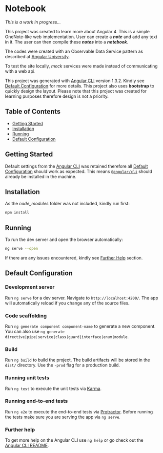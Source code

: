 # Notebook

_This is a work in progress..._

This project was created to learn more about Angular 4. This is a simple OneNote-like web implementation.
User can create a _**note**_ and add any text in it. The user can then compile these _**notes**_ into a _**notebook**_.

The codes were created with an Observable Data Service pattern as described at 
[Angular University](http://blog.angular-university.io/how-to-build-angular2-apps-using-rxjs-observable-data-services-pitfalls-to-avoid/).

To test the site locally, _mock_ services were made instead of communicating with a web api.

This project was generated with [Angular CLI](https://github.com/angular/angular-cli) version 1.3.2. Kindly see 
[Default Configuration](#default-configuration) for more details.
This project also uses **bootstrap** to quickly design the layout. Please note that this project was created for learning purposes 
therefore design is not a priority.

## Table of Contents

* [Getting Started](#getting-started)
* [Installation](#installation)
* [Running](#running)
* [Default Configuration](#default-configuration)

## Getting Started

Default settings from the [Angular CLI](https://github.com/angular/angular-cli) was retained therefore all 
[Default Configuration](#default-configuration) should work as expected. This means [`@angular/cli`](https://github.com/angular/angular-cli) should already be installed in the machine.

## Installation

As the *node_modules* folder was not included, kindly run first:

```bash
npm install
```

## Running

To run the dev server and open the browser automatically:

```bash
ng serve --open
```

If there are any issues encountered, kindly see [Further Help](further-help) section.

## Default Configuration

### Development server

Run `ng serve` for a dev server. Navigate to `http://localhost:4200/`. The app will automatically reload if you change any of the source files.

### Code scaffolding

Run `ng generate component component-name` to generate a new component. You can also use `ng generate directive|pipe|service|class|guard|interface|enum|module`.

### Build

Run `ng build` to build the project. The build artifacts will be stored in the `dist/` directory. Use the `-prod` flag for a production build.

### Running unit tests

Run `ng test` to execute the unit tests via [Karma](https://karma-runner.github.io).

### Running end-to-end tests

Run `ng e2e` to execute the end-to-end tests via [Protractor](http://www.protractortest.org/).
Before running the tests make sure you are serving the app via `ng serve`.

### Further help

To get more help on the Angular CLI use `ng help` or go check out the [Angular CLI README](https://github.com/angular/angular-cli/blob/master/README.md).
